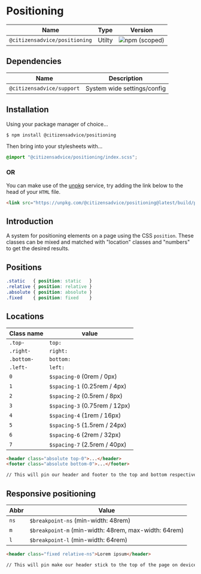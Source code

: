# Positioning

| Name                          | Type   | Version                                                                       |
|-------------------------------|--------|-------------------------------------------------------------------------------|
| `@citizensadvice/positioning` | Utilty | ![npm (scoped)](https://img.shields.io/npm/v/@citizensadvice/positioning.svg) |

## Dependencies

| Name                      | Description                 |
|---------------------------|-----------------------------|
| `@citizensadvice/support` | System wide settings/config |

## Installation

Using your package manager of choice...

```shell
$ npm install @citizensadvice/positioning
```
Then bring into your stylesheets with...

```scss
@import "@citizensadvice/positioning/index.scss";
```

### OR

You can make use of the [unpkg](https://unpkg.com) service, try adding the link below to the head of your `HTML` file.

```html
<link src="https://unpkg.com/@citizensadvice/positioning@latest/build/positioning.css" />
```

## Introduction

A system for positioning elements on a page using the CSS `position`. These classes can be mixed and matched with "location" classes and "numbers" to get the desired results.

## Positions

```CSS
.static   { position: static   }
.relative { position: relative }
.absolute { position: absolute }
.fixed    { position: fixed    }
```

## Locations

| Class name | value                         |
|------------|-------------------------------|
| `.top-`    | `top:`                        |
| `.right-`  | `right:`                      |
| `.bottom-` | `bottom:`                     |
| `.left-`   | `left:`                       |
| `0`        | `$spacing-0` (0rem / 0px)     |
| `1`        | `$spacing-1` (0.25rem / 4px)  |
| `2`        | `$spacing-2` (0.5rem / 8px)   |
| `3`        | `$spacing-3` (0.75rem / 12px) |
| `4`        | `$spacing-4` (1rem / 16px)    |
| `5`        | `$spacing-5` (1.5rem / 24px)  |
| `6`        | `$spacing-6` (2rem / 32px)    |
| `7`        | `$spacing-7` (2.5rem / 40px)  |

```html
<header class="absolute top-0">...</header>
<footer class="absolute bottom-0">...</footer>

// This will pin our header and footer to the top and bottom respectively, of the window.
```

## Responsive positioning

| Abbr | Value                                                |
|------|------------------------------------------------------|
| `ns` | `$breakpoint-ns` (min-width: 48rem)                  |
| `m`  | `$breakpoint-m` (min-width: 48rem, max-width: 64rem) |
| `l`  | `$breakpoint-l` (min-width: 64rem)                   |

```html
<header class="fixed relative-ns">Lorem ipsum</header>

// This will pin make our header stick to the top of the page on devices with a screen width of up to 48rem.
```